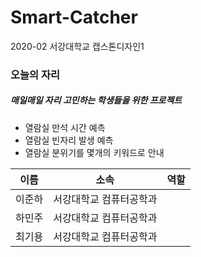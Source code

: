 # Smart-Catcher

2020-02 서강대학교 캡스톤디자인1

### 오늘의 자리
##### 매일매일 자리 고민하는 학생들을 위한 프로젝트
+ 열람실 만석 시간 예측
+ 열람실 빈자리 발생 예측
+ 열람실 분위기를 몇개의 키워드로 안내



|이름|소속|역할|
|------|---|---|
|이준하|서강대학교 컴퓨터공학과| |
|하민주|서강대학교 컴퓨터공학과| |
|최기용|서강대학교 컴퓨터공학과| |



